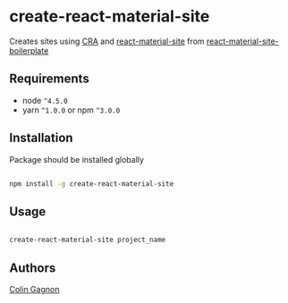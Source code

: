 # create-react-material-site

Creates sites using [CRA][create-react-app] and [react-material-site][react-material-site] from [react-material-site-boilerplate][react-material-site-boilerplate]

## Requirements
* node `^4.5.0`
* yarn `^1.0.0` or npm `^3.0.0`

## Installation

Package should be installed globally
```bash

npm install -g create-react-material-site

```

## Usage

```bash

create-react-material-site project_name

```

## Authors
[Colin Gagnon][admin]

[create-react-app]: https://github.com/facebook/create-react-app
[react-material-site]: https://github.com/techcoop/react-material-site
[react-material-site-boilerplate]: https://github.com/techcoop/react-material-site-boilerplate
[admin]: https://github.com/colingagnon